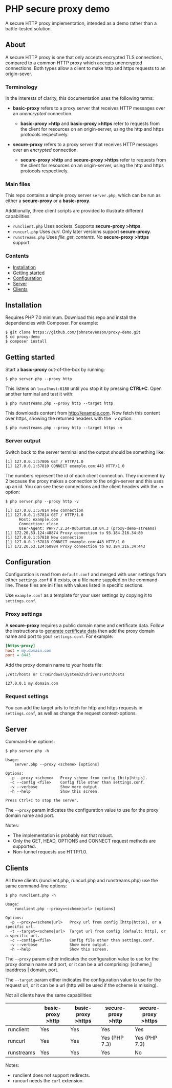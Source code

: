 # PHP secure proxy demo

A secure HTTP proxy implementation, intended as a demo rather than a battle-tested solution.

## About

A secure HTTP proxy is one that only accepts encrypted TLS connections, compared to a common HTTP
proxy which accepts unencrypted connections. Both types allow a client to make http and https
requests to an origin-sever.

### Terminology

In the interests of clarity, this documentation uses the following terms:

* **basic-proxy** refers to a proxy server that receives HTTP messages over an _unencrypted_
  connection.
    * **basic-proxy >http** and **basic-proxy >https** refer to requests from the client for
      resources on an origin-server, using the http and https protocols respectively.

* **secure-proxy** refers to a proxy server that receives HTTP messages over an _encrypted_
  connection.
    * **secure-proxy >http** and **secure-proxy >https** refer to requests from the client for
      resources on an origin-server, using the http and https protocols respectively.

### Main files
This repo contains a simple proxy server `server.php`, which can be run as either a **secure-proxy**
or a **basic-proxy**.

Additionally, three client scripts are provided to illustrate different capabilities:

* `runclient.php` Uses sockets. Supports **secure-proxy >https**.
* `runcurl.php` Uses _curl_. Only later versions support **secure-proxy**.
* `runstreams.php` Uses _file_get_contents_. No **secure-proxy >https** support.

### Contents

* [Installation](#installation)
* [Getting started](#getting-started)
* [Configuration](#configuration)
* [Server](#server)
* [Clients](#clients)



## Installation

Requires PHP 7.0 minimum. Download this repo and install the dependencies with Composer. For
example:

```
$ git clone https://github.com/johnstevenson/proxy-demo.git
$ cd proxy-demo
$ composer install
```

## Getting started

Start a **basic-proxy** out-of-the-box by running:

```
$ php server.php --proxy http
```

This listens on `localhost:6180` until you stop it by pressing **CTRL+C**. Open another terminal and
test it with:

```
$ php runstreams.php --proxy http --target http
```
This downloads content from http://example.com. Now fetch this content over https, showing the
returned headers with the `-v` option:

```
$ php runstreams.php --proxy http --target https -v
```
### Server output

Switch back to the server terminal and the output should be something like:

```
[1] 127.0.0.1:57806 GET / HTTP/1.0
[1] 127.0.0.1:57810 CONNECT example.com:443 HTTP/1.0
```

The numbers represent the id of each client connection. They increment by 2 because the proxy makes
a connection to the origin-server and this uses up an id. You can see these connections and the
client headers with the `-v` option:

```
$ php server.php --proxy http -v

[1] 127.0.0.1:57814 New connection
[1] 127.0.0.1:57814 GET / HTTP/1.0
      Host: example.com
      Connection: close
      User-Agent: PHP/7.2.24-0ubuntu0.18.04.3 (proxy-demo-streams)
[1] 172.20.53.124:48874 Proxy connection to 93.184.216.34:80
[1] 127.0.0.1:57818 New connection
[1] 127.0.0.1:57818 CONNECT example.com:443 HTTP/1.0
[1] 172.20.53.124:60984 Proxy connection to 93.184.216.34:443
```

## Configuration

Configuration is read from `default.conf` and merged with user settings from either `settings.conf`
if it exists, or a file name supplied on the command-line. These files are ini files with values
listed in specific sections.

Use `example.conf` as a template for your user settings by copying it to `settings.conf`.

### Proxy settings

A **secure-proxy** requires a public domain name and certificate data. Follow the instructions to
[generate certificate data](certificates/README.md) then add the proxy domain name and port to your
`settings.conf`. For example:

```ini
[https-proxy]
host = my.domain.com
port = 8443
```

Add the proxy domain name to your hosts file:

```
;/etc/hosts or C:\Windows\System32\drivers\etc\hosts

127.0.0.1 my.domain.com
```

### Request settings

You can add the target urls to fetch for http and https requests in `settings.conf`, as well as
change the request context-options.

## Server

Command-line options:

```
$ php server.php -h

Usage:
    server.php --proxy <scheme> [options]

Options:
  -p --proxy <scheme>   Proxy scheme from config [http|https].
  -c --config <file>    Config file other than settings.conf.
  -v --verbose          Show more output.
  -h --help             Show this screen.

Press Ctrl+C to stop the server.
```

The `--proxy` param indicates the configuration value to use for the proxy domain name and port.

Notes:
* The implementation is probably not that robust.
* Only the GET, HEAD, OPTIONS and CONNECT request methods are supported.
* Non-tunnel requests use HTTP/1.0.


## Clients

All three clients (runclient.php, runcurl.php and runstreams.php) use the same command-line options:

```
$ php runclient.php -h

Usage:
    runclient.php --proxy=<scheme|url> [options]

Options:
  -p --proxy=<scheme|url>   Proxy url from config [http|https], or a specific url.
  -t --target=<scheme|url>  Target url from config [default: http], or a specific url.
  -c --config=<file>        Config file other than settings.conf.
  -v --verbose              Show more output.
  -h --help                 Show this screen.
```

The `--proxy` param either indicates the configuration value to use for the proxy domain name and
port, or it can be a url comprising: [scheme,] ipaddress | domain, port.

The `--target` param either indicates the configuration value to use for the request url, or it can
be a url (http will be used if the scheme is missing).

Not all clients have the same capabilities:

|            | basic-proxy >http | basic-proxy >https | secure-proxy >http | secure-proxy >https |
|------------|-------------------|--------------------|--------------------|---------------------|
| runclient  | Yes               | Yes                | Yes                | Yes                 |
| runcurl    | Yes               | Yes                | Yes (PHP 7.3)      | Yes (PHP 7.3)       |
| runstreams | Yes               | Yes                | Yes                | No                  |

Notes:
* runclient does not support redirects.
* runcurl needs the `curl` extension.
